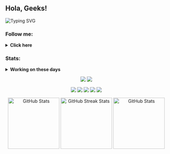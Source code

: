 ## Hola, Geeks!
<img src="https://readme-typing-svg.demolab.com?font=Young+Serif&duration=3000&pause=1000&color=2AA889&random=false&width=465&lines=I'm+Asep+M.+S.+just+a+simple+man;I'm+interested+in+Computer%2C+Web+%26+Music" alt="Typing SVG"/>

### Follow me:
<details>
 <summary><strong>Click here</strong></summary>
  <a href="https://linkedin.com/in/moehammad-asep-ab405048">
   <img src="https://cdn.jsdelivr.net/npm/simple-icons@v3/icons/linkedin.svg" alt="Linkedin profile" width="30"/>
  </a>
  <a href="https://soundcloud.com/asepmscom">
   <img src="https://cdn.jsdelivr.net/npm/simple-icons@v3/icons/soundcloud.svg" alt="SoundCloud profile" width="30"/>
  </a>
  <a href="https://twitter.com/asepmscom">
   <img src="https://cdn.jsdelivr.net/npm/simple-icons@v3/icons/twitter.svg" alt="Twitter profile" width="30"/>
  </a>
  <a href="https://instagram.com/asepmscom">
   <img src="https://cdn.jsdelivr.net/npm/simple-icons@v3/icons/instagram.svg" alt="Instagram profile" width="30"/>
  </a>
</details>

### Stats:
<details>
 <summary><strong>Working on these days</strong></summary>
  - 💻 I’m currently learning Python and C/C++</br>
  - 📧 How to reach me: <a href="asepmsholeh@gmail.com">Email me!</a></br>
  - ❔ Ask me about anything</br>
  - 🕵🏻‍♂️ Pronouns: He/Him</br>
</details>

<p align="center">
 <img src="https://visitcount.itsvg.in/api?id=asepms92&icon=5&color=0"/>
 <a href="https://paypal.me/asepms">
  <img src="https://img.shields.io/badge/Buy%20Me%20a%20Coffee-003087?style=for-the-badge&logo=paypal&logoColor=blue"/>
 </a>
</p>

<p align="center">
 <img src="https://img.shields.io/badge/OS-MacOS-red?&logo=apple"/>
 <img src="https://img.shields.io/badge/OS-Windows-blue?&logo=windows"/>
 <img src="https://img.shields.io/badge/OS-Manjaro-green?&logo=manjaro"/>
 <img src="https://img.shields.io/badge/Lang-C/C++-white?&logo=cplusplus"/>
 <img src="https://img.shields.io/badge/Lang-Python-purple?&logo=python"/>
</p>

<p align="center">
 <img src="https://github-readme-stats.vercel.app/api?username=asepms92&show_icons=true&theme=gotham&bg_color=FFFFFF00&hide_border=true&include_all_commits=true&rank_icon=github" alt="GitHub Stats" height="160"/>
 <img src="https://github-readme-streak-stats.herokuapp.com/?user=asepms92&theme=gotham&background=FFFFFF00&stroke=FFFFFF00&hide_border=true" alt="GitHub Streak Stats" height="160"/>
 <img src="https://github-readme-stats.vercel.app/api/top-langs/?username=asepms92&theme=gotham&bg_color=FFFFFF00&hide_border=true&layout=compact" alt="GitHub Stats" height="160"/>
</p>
